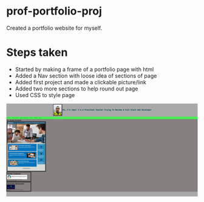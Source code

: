 # prof-portfolio-proj

Created a portfolio website for myself.

# Steps taken

* Started by making a frame of a portfolio page with html
* Added a Nav section with loose idea of sections of page
* Added first project and made a clickable picture/link
* Added two more sections to help round out page
* Used CSS to style page

![screenshot](./assets/portfolio_screen.png)